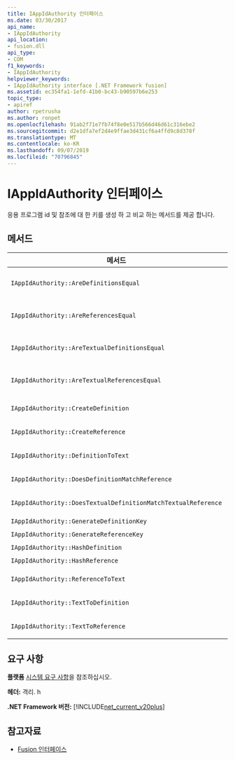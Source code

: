 ```yaml
---
title: IAppIdAuthority 인터페이스
ms.date: 03/30/2017
api_name:
- IAppIdAuthority
api_location:
- fusion.dll
api_type:
- COM
f1_keywords:
- IAppIdAuthority
helpviewer_keywords:
- IAppIdAuthority interface [.NET Framework fusion]
ms.assetid: ec354fa1-1efd-41b0-bc43-b90597b6e253
topic_type:
- apiref
author: rpetrusha
ms.author: ronpet
ms.openlocfilehash: 91ab2f71e7fb74f8e0e517b566d46d61c316ebe2
ms.sourcegitcommit: d2e1dfa7ef2d4e9ffae3d431cf6a4ffd9c8d378f
ms.translationtype: MT
ms.contentlocale: ko-KR
ms.lasthandoff: 09/07/2019
ms.locfileid: "70796845"
---
```

# <a name="iappidauthority-interface"></a>IAppIdAuthority 인터페이스
응용 프로그램 id 및 참조에 대 한 키를 생성 하 고 비교 하는 메서드를 제공 합니다.  
  
## <a name="methods"></a>메서드  
  
|메서드|설명|  
|------------|-----------------|  
|`IAppIdAuthority::AreDefinitionsEqual`|지정 된 두 [Idefinitionappid](idefinitionappid-interface.md) 인스턴스가 같은지 여부를 나타내는 값을 가져옵니다. IAPPIDAUTHORITY_ARE_DEFINITIONS_EQUAL_FLAG_IGNORE_VERSION 플래그 값을 전달 하 여 해당 버전 정보를 무시할 수 있습니다.|  
|`IAppIdAuthority::AreReferencesEqual`|지정 된 두 [Ireferenceappid](ireferenceappid-interface.md) 인스턴스가 같은지 여부를 나타내는 값을 가져옵니다. IAPPIDAUTHORITY_ARE_REFERENCES_EQUAL_FLAG_IGNORE_VERSION 플래그 값을 전달 하 여 해당 버전 정보를 무시할 수 있습니다.|  
|`IAppIdAuthority::AreTextualDefinitionsEqual`|지정 된 두 문자열 정의가 같은지 여부를 나타내는 값을 가져옵니다. IAPPIDAUTHORITY_ARE_DEFINITIONS_EQUAL_FLAG_IGNORE_VERSION 플래그 값을 전달 하 여 해당 버전 정보를 무시할 수 있습니다.|  
|`IAppIdAuthority::AreTextualReferencesEqual`|지정 된 두 문자열 참조가 같은지 여부를 나타내는 값을 가져옵니다. IAPPIDAUTHORITY_ARE_REFERENCES_EQUAL_FLAG_IGNORE_VERSION 플래그 값을 전달 하 여 해당 버전 정보를 무시할 수 있습니다.|  
|`IAppIdAuthority::CreateDefinition`|현재 범위에서 어셈블리를 나타내는 새로 생성 `IDefinitionAppId` 된 인스턴스에 대 한 인터페이스 포인터를 가져옵니다.|  
|`IAppIdAuthority::CreateReference`|현재 범위에서 어셈블리를 나타내는 새로 만든 `IReferenceAppId` 에 대 한 인터페이스 포인터를 가져옵니다.|  
|`IAppIdAuthority::DefinitionToText`|지정 된 플래그 값을 사용 하 `IDefinitionAppId`여 지정 된의 문자열 버전을 가져옵니다.|  
|`IAppIdAuthority::DoesDefinitionMatchReference`|지정 `IDefinitionAppId` 된와 `IReferenceAppId` 가 같은 어셈블리를 나타내는지 여부를 나타내는 값을 가져옵니다.|  
|`IAppIdAuthority::DoesTextualDefinitionMatchTextualReference`|지정 된 정의 문자열과 참조 문자열이 동일한 어셈블리를 나타내는지 여부를 나타내는 값을 가져옵니다.|  
|`IAppIdAuthority::GenerateDefinitionKey`|지정 `IDefinitionAppId` 된 인스턴스를 나타내는 문자열 키를 가져옵니다.|  
|`IAppIdAuthority::GenerateReferenceKey`|지정 `IReferenceAppId` 된 인스턴스를 나타내는 문자열 키를 가져옵니다.|  
|`IAppIdAuthority::HashDefinition`|지정 `IDefinitionAppId` 된 인스턴스에 대 한 해시 키를 가져옵니다.|  
|`IAppIdAuthority::HashReference`|지정 `IReferenceAppId` 된 인스턴스에 대 한 해시 키를 가져옵니다.|  
|`IAppIdAuthority::ReferenceToText`|지정 된 플래그 값을 사용 하 `IReferenceAppId`여 지정 된의 문자열 버전을 가져옵니다.|  
|`IAppIdAuthority::TextToDefinition`|지정 된 문자열 키가 참조 `IDefinitionAppId` 하는 어셈블리를 나타내는 인스턴스에 대 한 인터페이스 포인터를 가져옵니다.|  
|`IAppIdAuthority::TextToReference`|지정 된 문자열 키가 참조 `IReferenceAppId` 하는 어셈블리를 나타내는 인스턴스에 대 한 인터페이스 포인터를 가져옵니다.|  
  
## <a name="requirements"></a>요구 사항  
 **플랫폼** [시스템 요구 사항](../../get-started/system-requirements.md)을 참조하십시오.  
  
 **헤더:** 격리. h  
  
 **.NET Framework 버전:** [!INCLUDE[net_current_v20plus](../../../../includes/net-current-v20plus-md.md)]  
  
## <a name="see-also"></a>참고자료

- [Fusion 인터페이스](fusion-interfaces.md)
